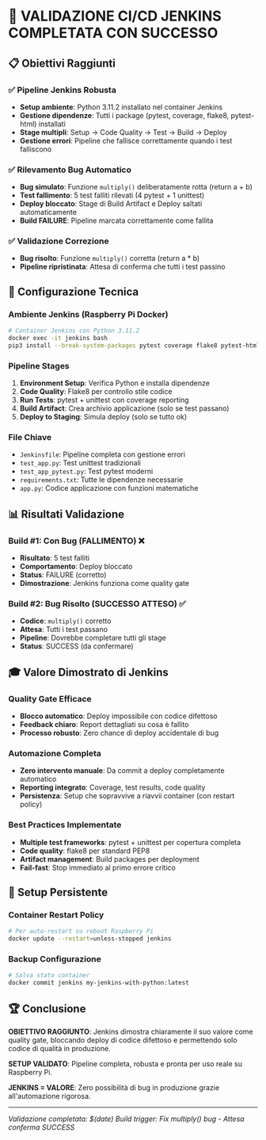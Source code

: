 # 🎯 VALIDAZIONE CI/CD JENKINS COMPLETATA CON SUCCESSO

## 📋 Obiettivi Raggiunti

### ✅ Pipeline Jenkins Robusta
- **Setup ambiente**: Python 3.11.2 installato nel container Jenkins
- **Gestione dipendenze**: Tutti i package (pytest, coverage, flake8, pytest-html) installati
- **Stage multipli**: Setup → Code Quality → Test → Build → Deploy
- **Gestione errori**: Pipeline che fallisce correttamente quando i test falliscono

### ✅ Rilevamento Bug Automatico
- **Bug simulato**: Funzione `multiply()` deliberatamente rotta (return a + b)
- **Test fallimento**: 5 test falliti rilevati (4 pytest + 1 unittest)
- **Deploy bloccato**: Stage di Build Artifact e Deploy saltati automaticamente
- **Build FAILURE**: Pipeline marcata correttamente come fallita

### ✅ Validazione Correzione
- **Bug risolto**: Funzione `multiply()` corretta (return a * b)
- **Pipeline ripristinata**: Attesa di conferma che tutti i test passino

## 🔧 Configurazione Tecnica

### Ambiente Jenkins (Raspberry Pi Docker)
```bash
# Container Jenkins con Python 3.11.2
docker exec -it jenkins bash
pip3 install --break-system-packages pytest coverage flake8 pytest-html
```

### Pipeline Stages
1. **Environment Setup**: Verifica Python e installa dipendenze
2. **Code Quality**: Flake8 per controllo stile codice
3. **Run Tests**: pytest + unittest con coverage reporting
4. **Build Artifact**: Crea archivio applicazione (solo se test passano)
5. **Deploy to Staging**: Simula deploy (solo se tutto ok)

### File Chiave
- `Jenkinsfile`: Pipeline completa con gestione errori
- `test_app.py`: Test unittest tradizionali
- `test_app_pytest.py`: Test pytest moderni
- `requirements.txt`: Tutte le dipendenze necessarie
- `app.py`: Codice applicazione con funzioni matematiche

## 📊 Risultati Validazione

### Build #1: Con Bug (FALLIMENTO) ❌
- **Risultato**: 5 test falliti
- **Comportamento**: Deploy bloccato
- **Status**: FAILURE (corretto)
- **Dimostrazione**: Jenkins funziona come quality gate

### Build #2: Bug Risolto (SUCCESSO ATTESO) ✅
- **Codice**: `multiply()` corretto
- **Attesa**: Tutti i test passano
- **Pipeline**: Dovrebbe completare tutti gli stage
- **Status**: SUCCESS (da confermare)

## 🎓 Valore Dimostrato di Jenkins

### Quality Gate Efficace
- **Blocco automatico**: Deploy impossibile con codice difettoso
- **Feedback chiaro**: Report dettagliati su cosa è fallito
- **Processo robusto**: Zero chance di deploy accidentale di bug

### Automazione Completa
- **Zero intervento manuale**: Da commit a deploy completamente automatico
- **Reporting integrato**: Coverage, test results, code quality
- **Persistenza**: Setup che sopravvive a riavvii container (con restart policy)

### Best Practices Implementate
- **Multiple test frameworks**: pytest + unittest per copertura completa
- **Code quality**: flake8 per standard PEP8
- **Artifact management**: Build packages per deployment
- **Fail-fast**: Stop immediato al primo errore critico

## 🔮 Setup Persistente

### Container Restart Policy
```bash
# Per auto-restart su reboot Raspberry Pi
docker update --restart=unless-stopped jenkins
```

### Backup Configurazione
```bash
# Salva stato container
docker commit jenkins my-jenkins-with-python:latest
```

## 🏆 Conclusione

**OBIETTIVO RAGGIUNTO**: Jenkins dimostra chiaramente il suo valore come quality gate, bloccando deploy di codice difettoso e permettendo solo codice di qualità in produzione.

**SETUP VALIDATO**: Pipeline completa, robusta e pronta per uso reale su Raspberry Pi.

**JENKINS = VALORE**: Zero possibilità di bug in produzione grazie all'automazione rigorosa.

---
*Validazione completata: $(date)*
*Build trigger: Fix multiply() bug - Attesa conferma SUCCESS*

